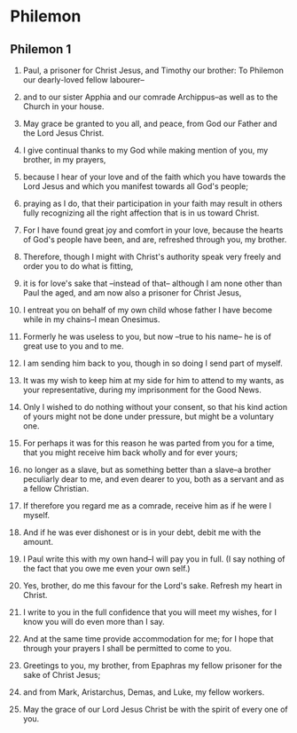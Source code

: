 # Philemon

## Philemon 1

1. Paul, a prisoner for Christ Jesus, and Timothy our brother: To Philemon our dearly-loved fellow labourer–

2. and to our sister Apphia and our comrade Archippus–as well as to the Church in your house.

3. May grace be granted to you all, and peace, from God our Father and the Lord Jesus Christ.

4. I give continual thanks to my God while making mention of you, my brother, in my prayers,

5. because I hear of your love and of the faith which you have towards the Lord Jesus and which you manifest towards all God's people;

6. praying as I do, that their participation in your faith may result in others fully recognizing all the right affection that is in us toward Christ.

7. For I have found great joy and comfort in your love, because the hearts of God's people have been, and are, refreshed through you, my brother.

8. Therefore, though I might with Christ's authority speak very freely and order you to do what is fitting,

9. it is for love's sake that –instead of that– although I am none other than Paul the aged, and am now also a prisoner for Christ Jesus,

10. I entreat you on behalf of my own child whose father I have become while in my chains–I mean Onesimus.

11. Formerly he was useless to you, but now –true to his name– he is of great use to you and to me.

12. I am sending him back to you, though in so doing I send part of myself.

13. It was my wish to keep him at my side for him to attend to my wants, as your representative, during my imprisonment for the Good News.

14. Only I wished to do nothing without your consent, so that his kind action of yours might not be done under pressure, but might be a voluntary one.

15. For perhaps it was for this reason he was parted from you for a time, that you might receive him back wholly and for ever yours;

16. no longer as a slave, but as something better than a slave–a brother peculiarly dear to me, and even dearer to you, both as a servant and as a fellow Christian.

17. If therefore you regard me as a comrade, receive him as if he were I myself.

18. And if he was ever dishonest or is in your debt, debit me with the amount.

19. I Paul write this with my own hand–I will pay you in full. (I say nothing of the fact that you owe me even your own self.)

20. Yes, brother, do me this favour for the Lord's sake. Refresh my heart in Christ.

21. I write to you in the full confidence that you will meet my wishes, for I know you will do even more than I say.

22. And at the same time provide accommodation for me; for I hope that through your prayers I shall be permitted to come to you.

23. Greetings to you, my brother, from Epaphras my fellow prisoner for the sake of Christ Jesus;

24. and from Mark, Aristarchus, Demas, and Luke, my fellow workers.

25. May the grace of our Lord Jesus Christ be with the spirit of every one of you.

